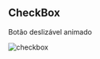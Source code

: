 ## CheckBox

Botão deslizável animado

![checkbox](https://user-images.githubusercontent.com/87876734/171274379-245791d8-5554-4f63-83ea-bbe2da40337a.gif)
